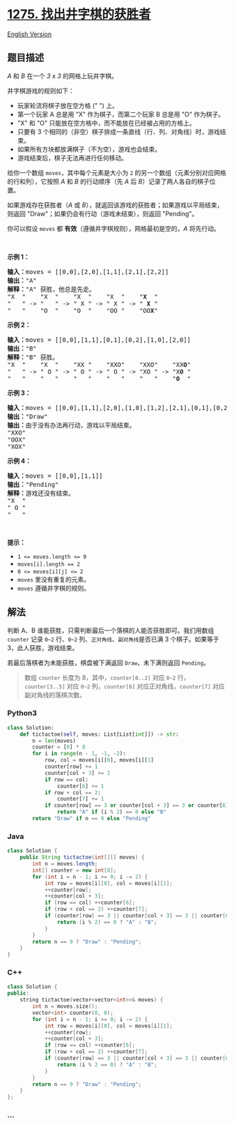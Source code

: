 # [1275. 找出井字棋的获胜者](https://leetcode-cn.com/problems/find-winner-on-a-tic-tac-toe-game)

[English Version](https://github.com/yanglr/leetcode-ac/blob/master/assets/1200-1299/1275.Find%20Winner%20on%20a%20Tic%20Tac%20Toe%20Game/README_EN.md)

## 题目描述

<!-- 这里写题目描述 -->

<p><em>A</em> 和&nbsp;<em>B</em>&nbsp;在一个&nbsp;<em>3</em>&nbsp;x&nbsp;<em>3</em>&nbsp;的网格上玩井字棋。</p>

<p>井字棋游戏的规则如下：</p>

<ul>
	<li>玩家轮流将棋子放在空方格 (&quot; &quot;) 上。</li>
	<li>第一个玩家 A 总是用&nbsp;&quot;X&quot; 作为棋子，而第二个玩家 B 总是用 &quot;O&quot; 作为棋子。</li>
	<li>&quot;X&quot; 和 &quot;O&quot; 只能放在空方格中，而不能放在已经被占用的方格上。</li>
	<li>只要有 3 个相同的（非空）棋子排成一条直线（行、列、对角线）时，游戏结束。</li>
	<li>如果所有方块都放满棋子（不为空），游戏也会结束。</li>
	<li>游戏结束后，棋子无法再进行任何移动。</li>
</ul>

<p>给你一个数组 <code>moves</code>，其中每个元素是大小为 <code>2</code> 的另一个数组（元素分别对应网格的行和列），它按照 <em>A</em> 和 <em>B</em> 的行动顺序（先 <em>A</em> 后 <em>B</em>）记录了两人各自的棋子位置。</p>

<p>如果游戏存在获胜者（<em>A</em> 或 <em>B</em>），就返回该游戏的获胜者；如果游戏以平局结束，则返回 &quot;Draw&quot;；如果仍会有行动（游戏未结束），则返回 &quot;Pending&quot;。</p>

<p>你可以假设&nbsp;<code>moves</code>&nbsp;都 <strong>有效</strong>（遵循井字棋规则），网格最初是空的，<em>A</em> 将先行动。</p>

<p>&nbsp;</p>

<p><strong>示例 1：</strong></p>

<pre><strong>输入：</strong>moves = [[0,0],[2,0],[1,1],[2,1],[2,2]]
<strong>输出：</strong>&quot;A&quot;
<strong>解释：</strong>&quot;A&quot; 获胜，他总是先走。
&quot;X  &quot;    &quot;X  &quot;    &quot;X  &quot;    &quot;X  &quot;    &quot;<strong>X</strong>  &quot;
&quot;   &quot; -&gt; &quot;   &quot; -&gt; &quot; X &quot; -&gt; &quot; X &quot; -&gt; &quot; <strong>X</strong> &quot;
&quot;   &quot;    &quot;O  &quot;    &quot;O  &quot;    &quot;OO &quot;    &quot;OO<strong>X</strong>&quot;
</pre>

<p><strong>示例 2：</strong></p>

<pre><strong>输入：</strong>moves = [[0,0],[1,1],[0,1],[0,2],[1,0],[2,0]]
<strong>输出：</strong>&quot;B&quot;
<strong>解释：</strong>&quot;B&quot; 获胜。
&quot;X  &quot;    &quot;X  &quot;    &quot;XX &quot;    &quot;XXO&quot;    &quot;XXO&quot;    &quot;XX<strong>O</strong>&quot;
&quot;   &quot; -&gt; &quot; O &quot; -&gt; &quot; O &quot; -&gt; &quot; O &quot; -&gt; &quot;XO &quot; -&gt; &quot;X<strong>O</strong> &quot; 
&quot;   &quot;    &quot;   &quot;    &quot;   &quot;    &quot;   &quot;    &quot;   &quot;    &quot;<strong>O</strong>  &quot;
</pre>

<p><strong>示例 3：</strong></p>

<pre><strong>输入：</strong>moves = [[0,0],[1,1],[2,0],[1,0],[1,2],[2,1],[0,1],[0,2],[2,2]]
<strong>输出：</strong>&quot;Draw&quot;
<strong>输出：</strong>由于没有办法再行动，游戏以平局结束。
&quot;XXO&quot;
&quot;OOX&quot;
&quot;XOX&quot;
</pre>

<p><strong>示例 4：</strong></p>

<pre><strong>输入：</strong>moves = [[0,0],[1,1]]
<strong>输出：</strong>&quot;Pending&quot;
<strong>解释：</strong>游戏还没有结束。
&quot;X  &quot;
&quot; O &quot;
&quot;   &quot;
</pre>

<p>&nbsp;</p>

<p><strong>提示：</strong></p>

<ul>
	<li><code>1 &lt;= moves.length &lt;= 9</code></li>
	<li><code>moves[i].length == 2</code></li>
	<li><code>0 &lt;= moves[i][j] &lt;= 2</code></li>
	<li><code>moves</code>&nbsp;里没有重复的元素。</li>
	<li><code>moves</code> 遵循井字棋的规则。</li>
</ul>

## 解法

<!-- 这里可写通用的实现逻辑 -->

判断 A、B 谁能获胜，只需判断最后一个落棋的人能否获胜即可。我们用数组 `counter` 记录 `0~2` 行、`0~2` 列、`正对角线`、`副对角线`是否已满 3 个棋子。如果等于 3，此人获胜，游戏结束。

若最后落棋者为未能获胜，棋盘被下满返回 `Draw`，未下满则返回 `Pending`。

> 数组 `counter` 长度为 8，其中，`counter[0..2]` 对应 `0~2` 行，`counter[3..5]` 对应 `0~2` 列，`counter[6]` 对应正对角线，`counter[7]` 对应副对角线的落棋次数。

<!-- tabs:start -->

### **Python3**

<!-- 这里可写当前语言的特殊实现逻辑 -->

```python
class Solution:
    def tictactoe(self, moves: List[List[int]]) -> str:
        n = len(moves)
        counter = [0] * 8
        for i in range(n - 1, -1, -2):
            row, col = moves[i][0], moves[i][1]
            counter[row] += 1
            counter[col + 3] += 1
            if row == col:
                counter[6] += 1
            if row + col == 2:
                counter[7] += 1
            if counter[row] == 3 or counter[col + 3] == 3 or counter[6] == 3 or counter[7] == 3:
                return "A" if (i % 2) == 0 else "B"
        return "Draw" if n == 9 else "Pending"
```

### **Java**

<!-- 这里可写当前语言的特殊实现逻辑 -->

```java
class Solution {
    public String tictactoe(int[][] moves) {
        int n = moves.length;
        int[] counter = new int[8];
        for (int i = n - 1; i >= 0; i -= 2) {
            int row = moves[i][0], col = moves[i][1];
            ++counter[row];
            ++counter[col + 3];
            if (row == col) ++counter[6];
            if (row + col == 2) ++counter[7];
            if (counter[row] == 3 || counter[col + 3] == 3 || counter[6] == 3 || counter[7] == 3) {
                return (i % 2) == 0 ? "A" : "B";
            }
        }
        return n == 9 ? "Draw" : "Pending";
    }
}
```

### **C++**

```cpp
class Solution {
public:
    string tictactoe(vector<vector<int>>& moves) {
        int n = moves.size();
        vector<int> counter(8, 0);
        for (int i = n - 1; i >= 0; i -= 2) {
            int row = moves[i][0], col = moves[i][1];
            ++counter[row];
            ++counter[col + 3];
            if (row == col) ++counter[6];
            if (row + col == 2) ++counter[7];
            if (counter[row] == 3 || counter[col + 3] == 3 || counter[6] == 3 || counter[7] == 3) {
                return (i % 2 == 0) ? "A" : "B";
            }
        }
        return n == 9 ? "Draw" : "Pending";
    }
};
```

### **...**

```

```

<!-- tabs:end -->
